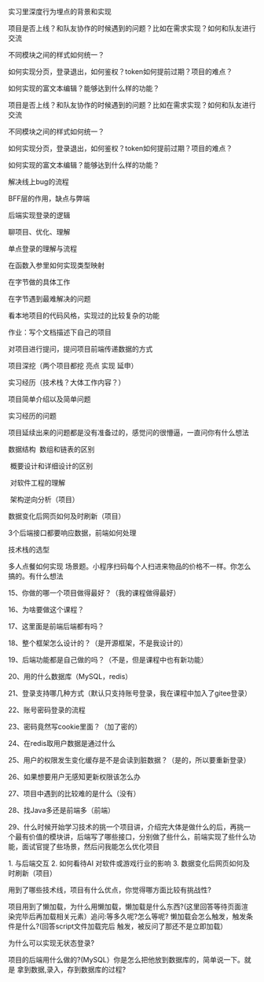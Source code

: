 实习里深度行为埋点的背景和实现

项目是否上线？和队友协作的时候遇到的问题？比如在需求实现？如何和队友进行交流

不同模块之间的样式如何统一？

如何实现分页，登录退出，如何鉴权？token如何提前过期？项目的难点？

如何实现的富文本编辑？能够达到什么样的功能？

项目是否上线？和队友协作的时候遇到的问题？比如在需求实现？如何和队友进行交流

不同模块之间的样式如何统一？

如何实现分页，登录退出，如何鉴权？token如何提前过期？项目的难点？

如何实现的富文本编辑？能够达到什么样的功能？

解决线上bug的流程

BFF层的作用，缺点与弊端

后端实现登录的逻辑

聊项目、优化、理解

单点登录的理解与流程

在函数入参里如何实现类型映射

在字节做的具体工作

在字节遇到最难解决的问题

看本地项目的代码风格，实现过的比较复杂的功能

作业：写个文档描述下自己的项目

对项目进行提问，提问项目前端传递数据的方式

项目深挖（两个项目都挖 亮点 实现 延申）

实习经历（技术栈？大体工作内容？）

项目简单介绍以及简单问题

实习经历的问题

项目延续出来的问题都是没有准备过的，感觉问的很懵逼，一直问你有什么想法

数据结构  数组和链表的区别

 概要设计和详细设计的区别

 对软件工程的理解

 架构逆向分析（项目）

数据变化后网页如何及时刷新（项目）

3个后端接口都要响应数据，前端如何处理

技术栈的选型

多人点餐如何实现
场景题。小程序扫码每个人扫进来物品的价格不一样。你怎么搞的。有什么想法

15、你做的哪一个项目做得最好？（我的课程做得最好）

16、为啥要做这个课程？

17、这里面是前端后端都有吗？

18、整个框架怎么设计的？（是开源框架，不是我设计的）

19、后端功能都是自己做的吗？（不是，但是课程中也有新功能）

20、用的什么数据库（MySQL，redis）

21、登录支持哪几种方式（默认只支持账号登录，我在课程中加入了gitee登录）

22、账号密码登录的流程

23、密码竟然写cookie里面？（加了密的）

24、在redis取用户数据是通过什么

25、用户的权限发生变化缓存是不是会读到脏数据？（是的，所以要重新登录）

26、如果想要用户无感知更新权限该怎么办

27、项目中遇到的比较难的是什么（没有）

28、找Java多还是前端多（前端）

29、什么时候开始学习技术的挑一个项目讲，介绍完大体是做什么的后，再挑一个最有价值的模块讲，后端写了哪些接口，分别做了些什么，前端实现了些什么功能，面试官提了些场景，然后问我能怎么优化项目

1. 与后端交互 
2. 如何看待AI 对软件或游戏行业的影响 
3. 数据变化后网页如何及时刷新（项目）

用到了哪些技术线，项目有什么优点，你觉得哪方面比较有挑战性?

项目用到了懒加载，为什么用懒加载，懒加载是什么东西?(这里回答等待页面渲
染完毕后再加载相关元素）追问:等多久呢?怎么等呢?
懒加载会怎么触发，触发条件是什么?(回答script文件加载完后
触发，被反问了那还不是立即加载）

为什么可以实现无状态登录?

项目的后端用什么做的?(MySQL）你是怎么把他放到数据库的，简单说一下。就是
拿到数据,录入，存到数据库的过程?
